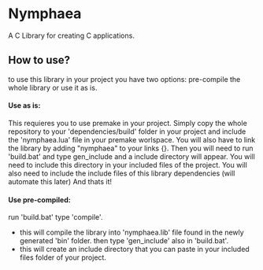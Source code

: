 # Nymphaea
A C Library for creating C applications.

## How to use?
to use this library in your project you have two options: pre-compile the whole library or use it as is.

#### Use as is:
This requieres you to use premake in your project.
Simply copy the whole repository to your 'dependencies/build' folder in your project and include the 'nymphaea.lua' file in your premake worlspace.
You will also have to link the library by adding "nymphaea" to your links {}.
Then you will need to run 'build.bat' and type gen_include and a include directory will appear.
You will need to include this directory in your included files of the project.
You will also need to include the include files of this library dependencies (will automate this later)
And thats it!

#### Use pre-compiled:
run 'build.bat' type 'compile'.
- this will compile the library into 'nymphaea.lib' file found in the newly generated 'bin' folder.
then type 'gen_include' also in 'build.bat'.
- this will create an include directory that you can paste in your included files folder of your project.


